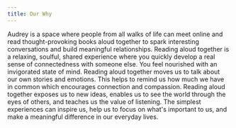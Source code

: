 ```yaml
---
title: Our Why
---
```

Audrey is a space where people from all walks of life can meet online and read thought-provoking books aloud together to spark interesting conversations and build meaningful relationships. Reading aloud together is a relaxing, soulful, shared experience where you quickly develop a real sense of connectedness with someone else. You feel nourished with an invigorated state of mind. Reading aloud together moves us to talk about our own stories and emotions. This helps to remind us how much we have in common which encourages connection and compassion. Reading aloud together exposes us to new ideas, enables us to see the world through the eyes of others, and teaches us the value of listening. The simplest experiences can inspire us, help us to focus on what's important to us, and make a meaningful difference in our everyday lives.
